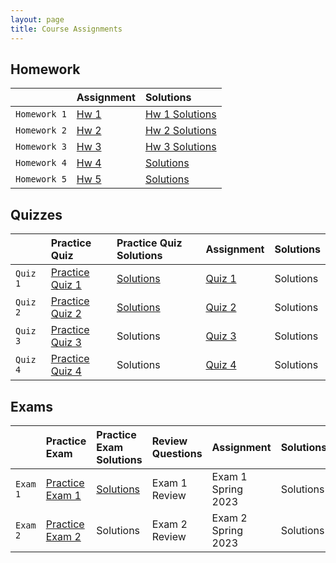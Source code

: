 ```yaml
---
layout: page
title: Course Assignments
---
```


## Homework

|             | Assignment | Solutions  |
|:------------|:-----------|:-----------|
| `Homework 1`| <a href = "{{ site.baseurl }}/CourseMaterials/Homework/Hw_1_Spring_2023.pdf">Hw 1</a> | <a href = "{{ site.baseurl }}/CourseMaterials/Homework/Hw1-Solutions-Spring2023.pdf">Hw 1 Solutions</a> |
| `Homework 2`| <a href = "{{ site.baseurl }}/CourseMaterials/Homework/Hw_2_Spring_2023.pdf">Hw 2</a> | <a href = "{{ site.baseurl }}/CourseMaterials/Homework/Hw-2-Solutions-Spring-2023.pdf">Hw 2 Solutions</a> |
| `Homework 3`| <a href = "{{ site.baseurl }}/CourseMaterials/Homework/Hw_3_Spring_2023.pdf">Hw 3</a> | <a href = "{{ site.baseurl }}/CourseMaterials/Homework/Hw-3-Solutions-Spring2023.pdf">Hw 3 Solutions</a> |
| `Homework 4`| <a href = "{{ site.baseurl }}/CourseMaterials/Homework/Hw_4_Spring_2023.pdf">Hw 4</a> | <a href = "#">Solutions</a> |
| `Homework 5`| <a href = "{{ site.baseurl }}/CourseMaterials/Homework/Hw_5_Spring_2023.pdf">Hw 5</a> | <a href = "#">Solutions</a> |

## Quizzes

|          | Practice Quiz | Practice Quiz Solutions | Assignment | Solutions |
|:---------|:--------------|:------------------------|:-----------|:----------|
| `Quiz 1` | <a href = "{{ site.baseurl }}/CourseMaterials/Quiz/pQuiz1-Spring2022.pdf">Practice Quiz 1</a> | <a href = "{{ site.baseurl }}/CourseMaterials/Quiz/pQuiz1-Solutions-Spring2022.pdf">Solutions</a> | <a href = "#">Quiz 1</a> | Solutions |
| `Quiz 2` | <a href = "{{ site.baseurl }}/CourseMaterials/Quiz/pQuiz_2.pdf">Practice Quiz 2</a> | <a href = "{{ site.baseurl }}/CourseMaterials/Quiz/Quiz-2-Solutions-Spring2023.pdf">Solutions</a> | <a href = "#">Quiz 2</a> | Solutions |
| `Quiz 3` | <a href = "#">Practice Quiz 3 | Solutions | <a href = "#">Quiz 3 | Solutions |
| `Quiz 4` | <a href = "#">Practice Quiz 4 | Solutions | <a href = "#">Quiz 4 | Solutions |

## Exams

|          | Practice Exam | Practice Exam Solutions | Review Questions | Assignment | Solutions |
|:---------|:--------------|:------------------------|:-----------------|:-----------|:----------|
| `Exam 1` | <a href = "{{ site.baseurl }}/CourseMaterials/Exams/Exam_1_Spring_2022.pdf">Practice Exam 1</a> | <a href = "#">Solutions</a> | Exam 1 Review | Exam 1 Spring 2023  | Solutions |
| `Exam 2` | <a href = "#">Practice Exam 2</a> | Solutions | Exam 2 Review | Exam 2 Spring 2023 | Solutions |
